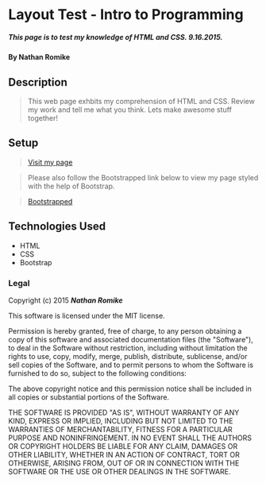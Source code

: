 # Layout Test - Intro to Programming

##### This page is to test my knowledge of HTML and CSS. 9.16.2015.

#### By **Nathan Romike**

## Description

> This web page exhbits my comprehension of HTML and CSS. Review my work and tell me what you think. Lets make awesome stuff together!

## Setup

>[Visit my page](http://nathanromike.github.io/layout-test) 

>Please also follow the Bootstrapped link below to view my page styled with the help of Bootstrap.

>[Bootstrapped](http://nathanromike.github.io/layout-test/bootstrapped)


## Technologies Used

* HTML
* CSS
* Bootstrap

### Legal

Copyright (c) 2015 **_Nathan Romike_**

This software is licensed under the MIT license.

Permission is hereby granted, free of charge, to any person obtaining a copy
of this software and associated documentation files (the "Software"), to deal
in the Software without restriction, including without limitation the rights
to use, copy, modify, merge, publish, distribute, sublicense, and/or sell
copies of the Software, and to permit persons to whom the Software is
furnished to do so, subject to the following conditions:

The above copyright notice and this permission notice shall be included in
all copies or substantial portions of the Software.

THE SOFTWARE IS PROVIDED "AS IS", WITHOUT WARRANTY OF ANY KIND, EXPRESS OR
IMPLIED, INCLUDING BUT NOT LIMITED TO THE WARRANTIES OF MERCHANTABILITY,
FITNESS FOR A PARTICULAR PURPOSE AND NONINFRINGEMENT. IN NO EVENT SHALL THE
AUTHORS OR COPYRIGHT HOLDERS BE LIABLE FOR ANY CLAIM, DAMAGES OR OTHER
LIABILITY, WHETHER IN AN ACTION OF CONTRACT, TORT OR OTHERWISE, ARISING FROM,
OUT OF OR IN CONNECTION WITH THE SOFTWARE OR THE USE OR OTHER DEALINGS IN
THE SOFTWARE.
